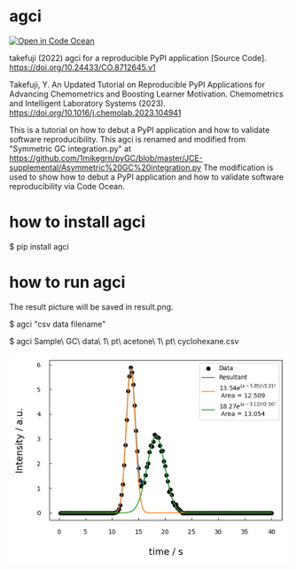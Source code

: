 # agci
[![Open in Code Ocean](https://codeocean.com/codeocean-assets/badge/open-in-code-ocean.svg)](https://codeocean.com/capsule/9562303/tree)

takefuji (2022) agci for a reproducible PyPI application [Source Code]. https://doi.org/10.24433/CO.8712645.v1

Takefuji, Y. An Updated Tutorial on Reproducible PyPI Applications for Advancing Chemometrics and Boosting Learner Motivation. Chemometrics and Intelligent Laboratory Systems (2023). https://doi.org/10.1016/j.chemolab.2023.104941

This is a tutorial on how to debut a PyPI application and how to validate software reproducibility.
This agci is renamed and modified from "Symmetric GC integration.py" at https://github.com/1mikegrn/pyGC/blob/master/JCE-supplemental/Asymmetric%20GC%20integration.py
The modification is used to show how to debut a PyPI application and how to validate software reproducibility 
via Code Ocean.

# how to install agci

$ pip install agci

# how to run agci
The result picture will be saved in result.png.

$ agci "csv data filename"

$ agci Sample\ GC\ data\ 1\ pt\ acetone\ 1\ pt\ cyclohexane.csv

<img src='https://github.com/y-takefuji/agci/raw/main/result.png' width=640 hight=480>
